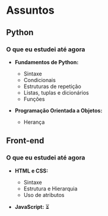 # Assuntos

## Python

### O que eu estudei até agora

- **Fundamentos de Python:**
  - Sintaxe
  - Condicionais
  - Estruturas de repetição
  - Listas, tuplas e dicionários
  - Funções

- **Programação Orientada a Objetos:**
  - Herança

## Front-end

### O que eu estudei até agora

- **HTML e CSS:**
  - Sintaxe
  - Estrutura e Hierarquia
  - Uso de atributos

- **JavaScript:**
  ⏳
